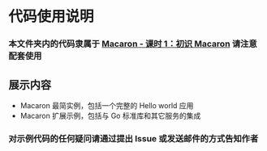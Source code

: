 # 代码使用说明

### 本文件夹内的代码隶属于 [Macaron - 课时 1：初识 Macaron](https://github.com/Unknwon/go-rock-libraries-showcases/tree/master/lectures/04-macaron#%E8%AF%BE%E6%97%B6-1%E5%88%9D%E8%AF%86-macaron) 请注意配套使用

## 展示内容

- Macaron 最简实例，包括一个完整的 Hello world 应用
- Macaron 扩展示例，包括与 Go 标准库和其它服务的集成

### 对示例代码的任何疑问请通过提出 Issue 或发送邮件的方式告知作者